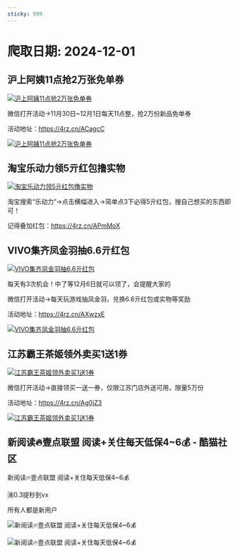 ```yaml
---
sticky: 999
---
```

# 爬取日期: 2024-12-01
## 沪上阿姨11点抢2万张免单券
<p>
    <a rel="nofollow" target="_blank" href="https://www.qqhjy6.xyz/caiji/data/images/2024-11-30/03a1852f22c3953f2dfaae5ad9d1f2cb.jpg"><img src="https://image.smallfawn.work/?url=https://www.qqhjy6.xyz/caiji/data/images/2024-11-30/03a1852f22c3953f2dfaae5ad9d1f2cb.jpg" title="沪上阿姨11点抢2万张免单券 " alt="沪上阿姨11点抢2万张免单券 " referrerpolicy="no-referrer"></a> 
</p>
<p>
    微信打开活动-&gt;11月30日~12月1日每天11点整，抢2万份新品免单券
</p>
<p>
    活动地址：<a rel="nofollow" target="_blank" href="https://4rz.cn/ACagcC">https://4rz.cn/ACagcC</a> 
</p>
<p>
    <a rel="nofollow" target="_blank" href="https://www.qqhjy6.xyz/caiji/data/images/2024-11-30/0f270ff1b92da86059ff4c1537fd31ed.png"><img src="https://image.smallfawn.work/?url=https://www.qqhjy6.xyz/caiji/data/images/2024-11-30/0f270ff1b92da86059ff4c1537fd31ed.png" title="沪上阿姨11点抢2万张免单券 " alt="沪上阿姨11点抢2万张免单券 " referrerpolicy="no-referrer"></a> 
</p>

## 淘宝乐动力领5亓红包撸实物
<p>
    <a rel="nofollow" target="_blank" href="https://www.qqhjy6.xyz/caiji/data/images/2024-11-30/07ff05baedef8eac3db34a916e0134b4.jpg"><img src="https://image.smallfawn.work/?url=https://www.qqhjy6.xyz/caiji/data/images/2024-11-30/07ff05baedef8eac3db34a916e0134b4.jpg" title="淘宝乐动力领5亓红包撸实物 " alt="淘宝乐动力领5亓红包撸实物 " referrerpolicy="no-referrer"></a> 
</p>
<p>
    淘宝搜索“乐动力”-&gt;点击横幅进入-&gt;简单点3下必得5亓红包，搜自己想买的东西即可！
</p>
<p>
    记得叠加红包：<a rel="nofollow" target="_blank" href="https://4rz.cn/APmMoX">https://4rz.cn/APmMoX</a> 
</p>

## VIVO集齐凤金羽抽6.6亓红包
<p>
    <a rel="nofollow" target="_blank" href="https://www.qqhjy6.xyz/caiji/data/images/2024-11-30/136d556ca6630dc355992131bfdecdaf.jpg"><img src="https://image.smallfawn.work/?url=https://www.qqhjy6.xyz/caiji/data/images/2024-11-30/136d556ca6630dc355992131bfdecdaf.jpg" title="VIVO集齐凤金羽抽6.6亓红包 " alt="VIVO集齐凤金羽抽6.6亓红包 " referrerpolicy="no-referrer"></a> 
</p>
<p>每天有3次机会！中了等12月6日就可以领了，会提醒大家的</p>
<p>
    微信打开活动-&gt;每天玩游戏抽凤金羽，兑换6.6亓红包或实物等奖励
</p>
<p>
    活动地址：<a rel="nofollow" target="_blank" href="https://4rz.cn/AXwzxE">https://4rz.cn/AXwzxE</a> 
</p>
<p>
    <a rel="nofollow" target="_blank" href="https://www.qqhjy6.xyz/caiji/data/images/2024-11-30/5e1f8956477b59de4d03b872d985c2b4.jpg"><img src="https://image.smallfawn.work/?url=https://www.qqhjy6.xyz/caiji/data/images/2024-11-30/5e1f8956477b59de4d03b872d985c2b4.jpg" title="VIVO集齐凤金羽抽6.6亓红包 " alt="VIVO集齐凤金羽抽6.6亓红包 " referrerpolicy="no-referrer"></a> 
</p>

## 江苏霸王茶姬领外卖买1送1券
<p>
    <a rel="nofollow" target="_blank" href="https://www.qqhjy6.xyz/caiji/data/images/2024-11-30/bc3023453659dec27ab98bffac09a011.jpg"><img src="https://image.smallfawn.work/?url=https://www.qqhjy6.xyz/caiji/data/images/2024-11-30/bc3023453659dec27ab98bffac09a011.jpg" title="江苏霸王茶姬领外卖买1送1券 " alt="江苏霸王茶姬领外卖买1送1券 " referrerpolicy="no-referrer"></a> 
</p>
<p>
    微信打开活动-&gt;直接领买一送一券，仅限江苏门店外送可用，限量5万份
</p>
<p>
    活动地址：<a rel="nofollow" target="_blank" href="https://4rz.cn/Ag0jZ3">https://4rz.cn/Ag0jZ3</a> 
</p>
<p>
    <a rel="nofollow" target="_blank" href="https://www.qqhjy6.xyz/caiji/data/images/2024-11-30/a4a05dbe2b67aec9bc64ef0dab6432d8.jpg"><img src="https://image.smallfawn.work/?url=https://www.qqhjy6.xyz/caiji/data/images/2024-11-30/a4a05dbe2b67aec9bc64ef0dab6432d8.jpg" title="江苏霸王茶姬领外卖买1送1券 " alt="江苏霸王茶姬领外卖买1送1券 " referrerpolicy="no-referrer"></a> 
</p>

## 新阅读🔥壹点联盟 阅读+关住每天低保4~6💰 - 酷猫社区
<p>新阅读🔥壹点联盟 阅读+关住每天低保4~6💰</p> 
<p>🈵0.3提秒到vx</p> 
<p>所有人都是新用户</p> 
<p></p><div class="el-image"><img src="https://image.smallfawn.work/?url=https://static.xkwo.com/xiaok/510304c20a2045708c409fa492064af3.jpg" alt="新阅读🔥壹点联盟 阅读+关住每天低保4~6💰" class="el-image__inner el-image__preview" referrerpolicy="no-referrer"></div><p></p> 
<p></p><div class="el-image"><img src="https://image.smallfawn.work/?url=https://static.xkwo.com/xiaok/13f2de6915004b91b607f10a470fb1e3.jpg" alt="新阅读🔥壹点联盟 阅读+关住每天低保4~6💰" class="el-image__inner el-image__preview" referrerpolicy="no-referrer"></div><p></p>

